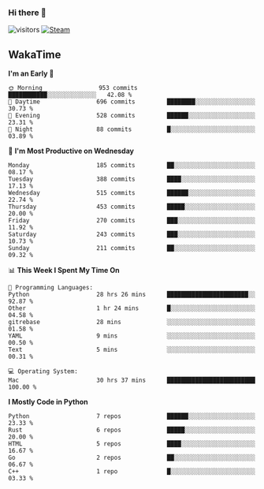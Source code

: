 ### Hi there 👋

![visitors](https://visitor-badge.glitch.me/badge?page_id=zhourunlai)
[![Steam](https://img.shields.io/badge/dynamic/json?url=https%3A%2F%2Fapi.swo.moe%2Fstats%2Fsteamgames%2F76561198285156854&query=count&color=0b1a37&label=Steam&labelColor=134375&logo=steam&suffix=+games&cacheSeconds=3600)](http://steamcommunity.com/profiles/76561198285156854)

## WakaTime
<!--START_SECTION:waka-->
**I'm an Early 🐤** 

```text
🌞 Morning                953 commits         ███████████░░░░░░░░░░░░░░   42.08 % 
🌆 Daytime                696 commits         ████████░░░░░░░░░░░░░░░░░   30.73 % 
🌃 Evening                528 commits         ██████░░░░░░░░░░░░░░░░░░░   23.31 % 
🌙 Night                  88 commits          █░░░░░░░░░░░░░░░░░░░░░░░░   03.89 % 
```
📅 **I'm Most Productive on Wednesday** 

```text
Monday                   185 commits         ██░░░░░░░░░░░░░░░░░░░░░░░   08.17 % 
Tuesday                  388 commits         ████░░░░░░░░░░░░░░░░░░░░░   17.13 % 
Wednesday                515 commits         ██████░░░░░░░░░░░░░░░░░░░   22.74 % 
Thursday                 453 commits         █████░░░░░░░░░░░░░░░░░░░░   20.00 % 
Friday                   270 commits         ███░░░░░░░░░░░░░░░░░░░░░░   11.92 % 
Saturday                 243 commits         ███░░░░░░░░░░░░░░░░░░░░░░   10.73 % 
Sunday                   211 commits         ██░░░░░░░░░░░░░░░░░░░░░░░   09.32 % 
```


📊 **This Week I Spent My Time On** 

```text
💬 Programming Languages: 
Python                   28 hrs 26 mins      ███████████████████████░░   92.87 % 
Other                    1 hr 24 mins        █░░░░░░░░░░░░░░░░░░░░░░░░   04.58 % 
gitrebase                28 mins             ░░░░░░░░░░░░░░░░░░░░░░░░░   01.58 % 
YAML                     9 mins              ░░░░░░░░░░░░░░░░░░░░░░░░░   00.50 % 
Text                     5 mins              ░░░░░░░░░░░░░░░░░░░░░░░░░   00.31 % 

💻 Operating System: 
Mac                      30 hrs 37 mins      █████████████████████████   100.00 % 
```

**I Mostly Code in Python** 

```text
Python                   7 repos             ██████░░░░░░░░░░░░░░░░░░░   23.33 % 
Rust                     6 repos             █████░░░░░░░░░░░░░░░░░░░░   20.00 % 
HTML                     5 repos             ████░░░░░░░░░░░░░░░░░░░░░   16.67 % 
Go                       2 repos             ██░░░░░░░░░░░░░░░░░░░░░░░   06.67 % 
C++                      1 repo              █░░░░░░░░░░░░░░░░░░░░░░░░   03.33 % 
```




<!--END_SECTION:waka-->
